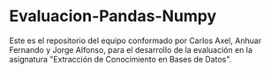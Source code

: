 # Evaluacion-Pandas-Numpy
Este es el repositorio del equipo conformado por Carlos Axel, Anhuar Fernando y Jorge Alfonso, para el desarrollo de la evaluación en la asignatura "Extracción de Conocimiento en Bases de Datos".
